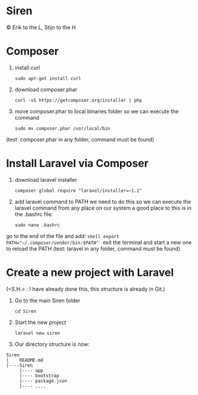 # Siren
© Erik to the L, Stijn to the H

# Composer

1. install curl
    ```shell
    sudo apt-get install curl
    ```

2. download composer.phar
    ```shell
    curl -sS https://getcomposer.org/installer | php
    ```

3. move composer.phar to local binaries folder so we can execute the command
    ```shell
    sudo mv composer.phar /usr/local/bin
    ```
(test: composer.phar in any folder, command must be found)


# Install Laravel via Composer

1. download laravel installer
    ```shell
    composer global require "laravel/installer=~1.1"
    ```

2. add laravel command to PATH
we need to do this so we can execute the laravel command from any place on our system
a good place to this is in the .bashrc file:
    ```shell
    sudo nano .bashrc
    ```
go to the end of the file and add:
    ```shell
    export PATH="~/.composer/vendor/bin:$PATH"
    ```
exit the terminal and start a new one to reload the PATH
(test: laravel in any folder, command must be found)

# Create a new project with Laravel
(<S.H.> : I have already done this, this structure is already in Git.)

1. Go to the main Siren folder
    ```shell
    cd Siren
    ```
2. Start the new project
    ```
    laravel new siren
    ```

3. Our directory structure is now:
```
Siren
|    README.md
|----Siren
     |---- app
     |---- bootstrap
     |---- package.json
     |---- ....

